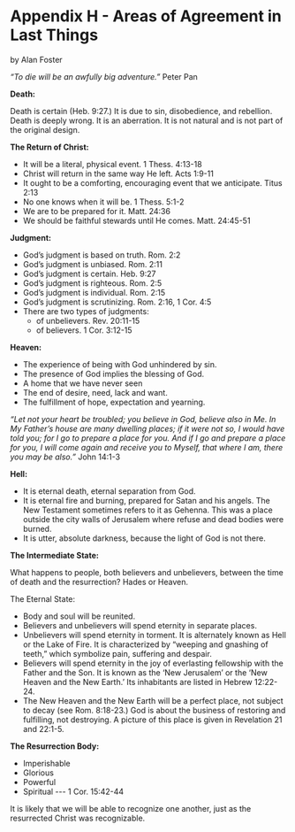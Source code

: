 # Appendix H - Areas of Agreement in Last Things

by Alan Foster

*“To die will be an awfully big adventure.”* Peter Pan

**Death:**

Death is certain (Heb. 9:27.) It is due to sin, disobedience, and rebellion. Death is deeply wrong. It is an aberration. It is not natural and is not part of the original design.

**The Return of Christ:**

-   It will be a literal, physical event. 1 Thess. 4:13-18
-   Christ will return in the same way He left. Acts 1:9-11
-   It ought to be a comforting, encouraging event that we anticipate. Titus 2:13
-   No one knows when it will be. 1 Thess. 5:1-2
-   We are to be prepared for it. Matt. 24:36
-   We should be faithful stewards until He comes. Matt. 24:45-51

**Judgment:**

-   God’s judgment is based on truth. Rom. 2:2
-   God’s judgment is unbiased. Rom. 2:11
-   God’s judgment is certain. Heb. 9:27
-   God’s judgment is righteous. Rom. 2:5
-   God’s judgment is individual. Rom. 2:15
-   God’s judgment is scrutinizing. Rom. 2:16, 1 Cor. 4:5
-   There are two types of judgments:
    -   of unbelievers. Rev. 20:11-15
    -   of believers. 1 Cor. 3:12-15

**Heaven:**

-   The experience of being with God unhindered by sin.
-   The presence of God implies the blessing of God.
-   A home that we have never seen
-   The end of desire, need, lack and want.
-   The fulfillment of hope, expectation and yearning.

*“Let not your heart be troubled; you believe in God, believe also in Me. In My Father’s house are many dwelling places; if it were not so, I would have told you; for I go to prepare a place for you. And if I go and prepare a place for you, I will come again and receive you to Myself, that where I am, there you may be also.”* John 14:1-3

**Hell:**

-   It is eternal death, eternal separation from God.
-   It is eternal fire and burning, prepared for Satan and his angels. The New Testament sometimes refers to it as Gehenna. This was a place outside the city walls of Jerusalem where refuse and dead bodies were burned.
-   It is utter, absolute darkness, because the light of God is not there.

**The Intermediate State:**

What happens to people, both believers and unbelievers, between the time of death and the resurrection? Hades or Heaven.

The Eternal State:

-   Body and soul will be reunited.
-   Believers and unbelievers will spend eternity in separate places.
-   Unbelievers will spend eternity in torment. It is alternately known as Hell or the Lake of Fire. It is characterized by “weeping and gnashing of teeth,” which symbolize pain, suffering and despair.
-   Believers will spend eternity in the joy of everlasting fellowship with the Father and the Son. It is known as the ‘New Jerusalem’ or the ‘New Heaven and the New Earth.’ Its inhabitants are listed in Hebrew 12:22-24.
-   The New Heaven and the New Earth will be a perfect place, not subject to decay (see Rom. 8:18-23.) God is about the business of restoring and fulfilling, not destroying. A picture of this place is given in Revelation 21 and 22:1-5.

**The Resurrection Body:**

-   Imperishable
-   Glorious
-   Powerful
-   Spiritual --- 1 Cor. 15:42-44

It is likely that we will be able to recognize one another, just as the resurrected Christ was recognizable.

